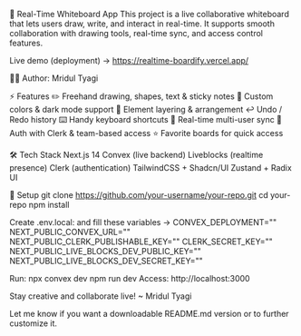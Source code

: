 
🧩 Real-Time Whiteboard App
This project is a live collaborative whiteboard that lets users draw, write, and interact in real-time. It supports smooth collaboration with drawing tools, real-time sync, and access control features.


Live demo (deployment) -> https://realtime-boardify.vercel.app/

👨‍💻 Author: Mridul Tyagi


⚡ Features
✏️ Freehand drawing, shapes, text & sticky notes
🎨 Custom colors & dark mode support
🧱 Element layering & arrangement
↩️ Undo / Redo history
⌨️ Handy keyboard shortcuts
🤝 Real-time multi-user sync
🔐 Auth with Clerk & team-based access
⭐ Favorite boards for quick access


🛠 Tech Stack
Next.js 14
Convex (live backend)
Liveblocks (realtime presence)
Clerk (authentication)
TailwindCSS + Shadcn/UI
Zustand + Radix UI



🚀 Setup
git clone https://github.com/your-username/your-repo.git
cd your-repo
npm install


Create .env.local: and fill these variables ->
CONVEX_DEPLOYMENT=""
NEXT_PUBLIC_CONVEX_URL=""
NEXT_PUBLIC_CLERK_PUBLISHABLE_KEY=""
CLERK_SECRET_KEY=""
NEXT_PUBLIC_LIVE_BLOCKS_DEV_PUBLIC_KEY=""
NEXT_PUBLIC_LIVE_BLOCKS_DEV_SECRET_KEY=""


Run:
npx convex dev
npm run dev
Access: http://localhost:3000


Stay creative and collaborate live!
~ Mridul Tyagi


Let me know if you want a downloadable README.md version or to further customize it.
